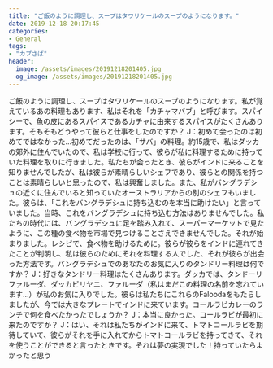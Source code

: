 ```yaml
---
title: "ご飯のように調理し、スープはタワリケールのスープのようになります。"
date: 2019-12-18 20:17:45
categories:
- General
tags:
- "カプさば"
header:
  image: /assets/images/20191218201405.jpg
  og_image: /assets/images/20191218201405.jpg
---
```


ご飯のように調理し、スープはタワリケールのスープのようになります。私が覚えているあの料理もあります、私はそれを「カチャマバブ」と呼びます。スパイシーで、魚の皮にあるスパイスであるカチャに由来するスパイスがたくさんあります。そもそもどうやって彼らと仕事をしたのですか？ J：初めて会ったのは初めてではなかった…初めてだったのは、「サバ」の料理。約15歳で、私はダッカの郊外に住んでいたので、私は学校に行って、彼らが私に料理するために持っていた料理を取りに行きました。私たちが会ったとき、彼らがインドに来ることを知りませんでしたが、私は彼らが素晴らしいシェフであり、彼らとの関係を持つことは素晴らしいと思ったので、私は興奮しました。また、私がバングラデシュの近くに住んでいると知っていたオーストラリアからの別のシェフもいました。彼らは、「これをバングラデシュに持ち込むのを本当に助けたい」と言っていました。当時、これをバングラデシュに持ち込む方法はありませんでした。私たちの時代には、バングラデシュに足を踏み入れて、スーパーマーケットで見たように、この種の食べ物を市場で見つけることさえできませんでした。それが始まりました。レシピで、食べ物を助けるために。彼らが彼らをインドに連れてきたことが判明し、私は彼らのためにそれを料理する人でした、それが彼らが出会った方法です。バングラデシュでのあなたのお気に入りのタンドリー料理は何ですか？ J：好きなタンドリー料理はたくさんあります。ダッカでは、タンドーリファルーダ、ダッカビリヤニ、ファルーダ（私はまだこの料理の名前を忘れています...）が私のお気に入りでした。彼らは私たちにこれらのFaloodaをもたらしましたが、今では大きなプレートでインドに来ています。コールラビカレーのランチで何を食べたかったでしょうか？ J：本当に良かった。コールラビが最初に来たのですか？ J：はい、それは私たちがインドに来て、トマトコールラビを期待していて、彼らがそれを手に入れてからトマトコールラビを持ってきて、それを使うことができると言ったときです。それは夢の実現でした！持っていたらよかったと思う

